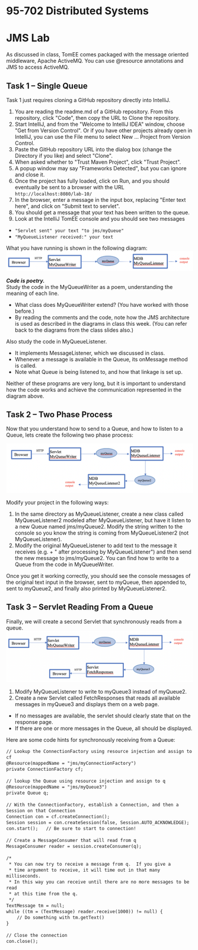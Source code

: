 # 95-702 Distributed Systems
# JMS Lab

As discussed in class, TomEE comes packaged with the message oriented middleware, Apache ActiveMQ.  You can use @resource annotations and JMS to access ActiveMQ.
## Task 1 – Single Queue

Task 1 just requires cloning a GitHub repository directly into IntelliJ.

1. You are reading the readme.md of a GitHub repository. From this repository, click "Code", then copy the URL to Clone the repository.
2. Start IntelliJ, and from the "Welcome to IntelliJ IDEA" window, choose "Get from Version Control".  Or if you have other projects already open in IntelliJ, you can use the File menu to select New ... Project from Version Control.
3. Paste the GitHub repository URL into the dialog box (change the Directory if you like) and select "Clone".
4. When asked whether to "Trust Maven Project", click "Trust Project".
5. A popup window may say "Frameworks Detected", but you can ignore and close it.
6. Once the project has fully loaded, click on Run, and you should eventually be sent to a browser with the URL `http://localhost:8080/lab-10/`
7. In the browser, enter a message in the input box, replacing "Enter text here", and click on "Submit text to servlet".
8. You should get a message that your text has been written to the queue.
9. Look at the IntelliJ TomEE console and you should see two messages
 - `"Servlet sent" your text "to jms/myQueue"`
 - `"MyQueueListener received:" your text`

What you have running is shown in the following diagram:
 ![Task 1 Flow](diagrams/task1.png)        

**_Code is poetry._**  
Study the code in the MyQueueWriter as a poem, understanding the meaning of each line.
 - What class does MyQueueWriter extend? (You have worked with those before.)  
 - By reading the comments and the code, note how the JMS architecture is used as described in the diagrams in class this week.  (You can refer back to the diagrams from the class slides also.)

Also study the code in MyQueueListener.
 - It implements MessageListener, which we discussed in class.  
 - Whenever a message is available in the Queue, its onMessage method is called.  
 - Note what Queue is being listened to, and how that linkage is set up.

Neither of these programs are very long, but it is important to understand how the code works and achieve the communication represented in the diagram above.

## Task 2 – Two Phase Process

Now that you understand how to send to a Queue, and how to listen to a Queue, lets create the following two phase process:

![Task 2 Flow](diagrams/task2.png)

Modify your project in the following ways:
1. In the same directory as MyQueueListener, create a new class called MyQueueListener2 modeled after MyQueueListener, but have it listen to a new Queue named jms/myQueue2. Modify the string written to the console so you know the string is coming from MyQueueListener2 (not MyQueueListener).
2. Modify the original MyQueueListener to add text to the message it receives (e.g. <received text> + " after processing by MyQueueListener") and then send the new message to jms/myQueue2. You can find how to write to a Queue from the code in MyQueueWriter.

Once you get it working correctly, you should see the console messages of the original text input in the browser, sent to myQueue, then appended to, sent to myQueue2, and finally also printed by MyQueueListener2.

## Task 3 – Servlet Reading From a Queue

Finally, we will create a second Servlet that synchronously reads from a queue.
![Task 3 Flow](diagrams/task3.png)

1. Modify MyQueueListener to write to myQueue3 instead of myQueue2.
2. Create a new Servlet called FetchResponses that reads all available messages in myQueue3 and displays them on a web page.  
 - If no messages are available, the servlet should clearly state that on the response page.
 - If there are one or more messages in the Queue, all should be displayed.


 Here are some code hints for synchronously receiving from a Queue:

```
// Lookup the ConnectionFactory using resource injection and assign to cf
@Resource(mappedName = "jms/myConnectionFactory")
private ConnectionFactory cf;

// lookup the Queue using resource injection and assign to q
@Resource(mappedName = "jms/myQueue3")
private Queue q;

// With the ConnectionFactory, establish a Connection, and then a Session on that Connection
Connection con = cf.createConnection();
Session session = con.createSession(false, Session.AUTO_ACKNOWLEDGE);
con.start();   // Be sure to start to connection!

// Create a MessageConsumer that will read from q
MessageConsumer reader = session.createConsumer(q);

/*
 * You can now try to receive a message from q.  If you give a
 * time argument to receive, it will time out in that many milliseconds.
 * In this way you can receive until there are no more messages to be read
 * at this time from the q.
 */
TextMessage tm = null;
while ((tm = (TextMessage) reader.receive(1000)) != null) {
    // Do something with tm.getText()
}

// Close the connection
con.close();
```
